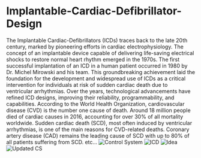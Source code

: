 # Implantable-Cardiac-Defibrillator-Design

The Implantable Cardiac-Defibrillators (ICDs) traces back to the late 20th century, marked by pioneering 
efforts in cardiac electrophysiology. The concept of an implantable device capable of delivering life-saving 
electrical shocks to restore normal heart rhythm emerged in the 1970s. The first successful implantation 
of an ICD in a human patient occurred in 1980 by Dr. Michel Mirowski and his team. This groundbreaking 
achievement laid the foundation for the development and widespread use of ICDs as a critical intervention 
for individuals at risk of sudden cardiac death due to ventricular arrhythmias. Over the years, technological 
advancements have refined ICD designs, improving their reliability, programmability, and capabilities.
According to the World Health Organization, cardiovascular disease (CVD) is the number one cause of 
death. Around 18 million people died of cardiac causes in 2016, accounting for over 30% of all mortality 
worldwide. Sudden cardiac death (SCD), most often induced by ventricular arrhythmias, is one of the main 
reasons for CVD-related deaths. Coronary artery disease (CAD) remains the leading cause of SCD with up 
to 80% of all patients suffering from SCD. etc...
![Control System](https://github.com/afshan-ahamad/Implantable-Cardiac-Defibrillator-Design-/assets/104277153/68dddc6e-6495-40d4-a899-652ca7bc738e)
![ICD](https://github.com/afshan-ahamad/Implantable-Cardiac-Defibrillator-Design-/assets/104277153/8cf72b40-b126-4e08-a69a-9bfb11480217)
![Idea](https://github.com/afshan-ahamad/Implantable-Cardiac-Defibrillator-Design-/assets/104277153/1d7369de-b081-40ef-9c63-881196ae9414)
![Updated CS](https://github.com/afshan-ahamad/Implantable-Cardiac-Defibrillator-Design-/assets/104277153/2c9c41db-dca3-453b-82ca-047bf7c8f090)
